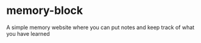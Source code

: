# memory-block
A simple memory website where you can put notes and keep track of what you have learned
